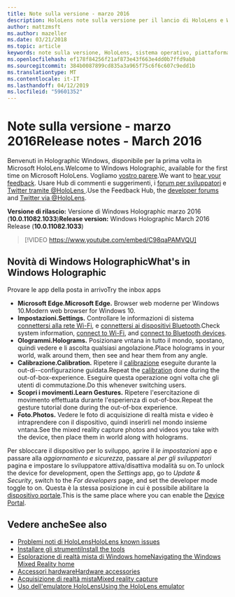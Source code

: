 ```yaml
---
title: Note sulla versione - marzo 2016
description: HoloLens note sulla versione per il lancio di HoloLens e Windows Holographic.
author: mattzmsft
ms.author: mazeller
ms.date: 03/21/2018
ms.topic: article
keywords: note sulla versione, HoloLens, sistema operativo, piattaforma, funzionalità, compilazione, avvio
ms.openlocfilehash: ef178f84256f21af873e43f663e4dd0b7ffd9ab8
ms.sourcegitcommit: 384b0087899cd835a3a965f75c6f6c607c9edd1b
ms.translationtype: MT
ms.contentlocale: it-IT
ms.lasthandoff: 04/12/2019
ms.locfileid: "59601352"
---
```

# <a name="release-notes---march-2016"></a><span data-ttu-id="94b9c-104">Note sulla versione - marzo 2016</span><span class="sxs-lookup"><span data-stu-id="94b9c-104">Release notes - March 2016</span></span>

<span data-ttu-id="94b9c-105">Benvenuti in Holographic Windows, disponibile per la prima volta in Microsoft HoloLens.</span><span class="sxs-lookup"><span data-stu-id="94b9c-105">Welcome to Windows Holographic, available for the first time on Microsoft HoloLens.</span></span> <span data-ttu-id="94b9c-106">Vogliamo [vostro parere](give-us-feedback.md).</span><span class="sxs-lookup"><span data-stu-id="94b9c-106">We want to [hear your feedback](give-us-feedback.md).</span></span> <span data-ttu-id="94b9c-107">Usare Hub di commenti e suggerimenti, i [forum per sviluppatori](https://forums.hololens.com) e [Twitter tramite @HoloLens ](https://twitter.com/hololens).</span><span class="sxs-lookup"><span data-stu-id="94b9c-107">Use the Feedback Hub, the [developer forums](https://forums.hololens.com) and [Twitter via @HoloLens](https://twitter.com/hololens).</span></span>

<span data-ttu-id="94b9c-108">**Versione di rilascio:** Versione di Windows Holographic marzo 2016 (**10.0.11082.1033**)</span><span class="sxs-lookup"><span data-stu-id="94b9c-108">**Release version:** Windows Holographic March 2016 Release (**10.0.11082.1033**)</span></span>

>[!VIDEO https://www.youtube.com/embed/C98qaPAMVQU]

## <a name="whats-in-windows-holographic"></a><span data-ttu-id="94b9c-109">Novità di Windows Holographic</span><span class="sxs-lookup"><span data-stu-id="94b9c-109">What's in Windows Holographic</span></span>

<span data-ttu-id="94b9c-110">Provare le app della posta in arrivo</span><span class="sxs-lookup"><span data-stu-id="94b9c-110">Try the inbox apps</span></span>
* <span data-ttu-id="94b9c-111">**Microsoft Edge.**</span><span class="sxs-lookup"><span data-stu-id="94b9c-111">**Microsoft Edge.**</span></span> <span data-ttu-id="94b9c-112">Browser web moderne per Windows 10.</span><span class="sxs-lookup"><span data-stu-id="94b9c-112">Modern web browser for Windows 10.</span></span>
* <span data-ttu-id="94b9c-113">**Impostazioni.**</span><span class="sxs-lookup"><span data-stu-id="94b9c-113">**Settings.**</span></span> <span data-ttu-id="94b9c-114">Controllare le informazioni di sistema [connettersi alla rete Wi-Fi](connecting-to-wi-fi-on-hololens.md), e [connettersi ai dispositivi Bluetooth](hardware-accessories.md).</span><span class="sxs-lookup"><span data-stu-id="94b9c-114">Check system information, [connect to Wi-Fi](connecting-to-wi-fi-on-hololens.md), and [connect to Bluetooth devices](hardware-accessories.md).</span></span>
* <span data-ttu-id="94b9c-115">**Ologrammi.**</span><span class="sxs-lookup"><span data-stu-id="94b9c-115">**Holograms.**</span></span> <span data-ttu-id="94b9c-116">Posizionare vntana in tutto il mondo, spostano, quindi vedere e li ascolta qualsiasi angolazione.</span><span class="sxs-lookup"><span data-stu-id="94b9c-116">Place holograms in your world, walk around them, then see and hear them from any angle.</span></span>
* <span data-ttu-id="94b9c-117">**Calibrazione.**</span><span class="sxs-lookup"><span data-stu-id="94b9c-117">**Calibration.**</span></span> <span data-ttu-id="94b9c-118">Ripetere il [calibrazione](calibration.md) eseguite durante la out-di--configurazione guidata.</span><span class="sxs-lookup"><span data-stu-id="94b9c-118">Repeat the [calibration](calibration.md) done during the out-of-box-experience.</span></span> <span data-ttu-id="94b9c-119">Eseguire questa operazione ogni volta che gli utenti di commutazione.</span><span class="sxs-lookup"><span data-stu-id="94b9c-119">Do this whenever switching users.</span></span>
* <span data-ttu-id="94b9c-120">**Scopri i movimenti.**</span><span class="sxs-lookup"><span data-stu-id="94b9c-120">**Learn Gestures.**</span></span> <span data-ttu-id="94b9c-121">Ripetere l'esercitazione di movimento effettuata durante l'esperienza di out-of-box.</span><span class="sxs-lookup"><span data-stu-id="94b9c-121">Repeat the gesture tutorial done during the out-of-box experience.</span></span>
* <span data-ttu-id="94b9c-122">**Foto.**</span><span class="sxs-lookup"><span data-stu-id="94b9c-122">**Photos.**</span></span> <span data-ttu-id="94b9c-123">Vedere le foto di acquisizione di realtà mista e video è intraprendere con il dispositivo, quindi inserirli nel mondo insieme vntana.</span><span class="sxs-lookup"><span data-stu-id="94b9c-123">See the mixed reality capture photos and videos you take with the device, then place them in world along with holograms.</span></span>

<span data-ttu-id="94b9c-124">Per sbloccare il dispositivo per lo sviluppo, aprire il *le impostazioni* app e passare alla *aggiornamento e sicurezza*, passare al *per gli sviluppatori* pagina e impostare lo sviluppatore attiva/disattiva modalità su on.</span><span class="sxs-lookup"><span data-stu-id="94b9c-124">To unlock the device for development, open the *Settings* app, go to *Update & Security*, switch to the *For developers* page, and set the developer mode toggle to on.</span></span> <span data-ttu-id="94b9c-125">Questa è la stessa posizione in cui è possibile abilitare la [dispositivo portale](using-the-windows-device-portal.md).</span><span class="sxs-lookup"><span data-stu-id="94b9c-125">This is the same place where you can enable the [Device Portal](using-the-windows-device-portal.md).</span></span>

## <a name="see-also"></a><span data-ttu-id="94b9c-126">Vedere anche</span><span class="sxs-lookup"><span data-stu-id="94b9c-126">See also</span></span>
* [<span data-ttu-id="94b9c-127">Problemi noti di HoloLens</span><span class="sxs-lookup"><span data-stu-id="94b9c-127">HoloLens known issues</span></span>](hololens-known-issues.md)
* [<span data-ttu-id="94b9c-128">Installare gli strumenti</span><span class="sxs-lookup"><span data-stu-id="94b9c-128">Install the tools</span></span>](install-the-tools.md)
* [<span data-ttu-id="94b9c-129">Esplorazione di realtà mista di Windows home</span><span class="sxs-lookup"><span data-stu-id="94b9c-129">Navigating the Windows Mixed Reality home</span></span>](navigating-the-windows-mixed-reality-home.md)
* [<span data-ttu-id="94b9c-130">Accessori hardware</span><span class="sxs-lookup"><span data-stu-id="94b9c-130">Hardware accessories</span></span>](hardware-accessories.md)
* [<span data-ttu-id="94b9c-131">Acquisizione di realtà mista</span><span class="sxs-lookup"><span data-stu-id="94b9c-131">Mixed reality capture</span></span>](mixed-reality-capture.md)
* [<span data-ttu-id="94b9c-132">Uso dell'emulatore HoloLens</span><span class="sxs-lookup"><span data-stu-id="94b9c-132">Using the HoloLens emulator</span></span>](using-the-hololens-emulator.md)
